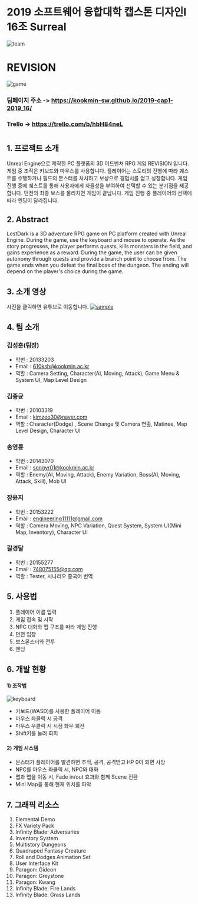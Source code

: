 # 2019 소프트웨어 융합대학 캡스톤 디자인Ⅰ 16조 Surreal
![team](./Docs/img/TeamLogo_resize.png)
# REVISION
![game](./Docs/img/REVISION.png)


### 팀페이지 주소 -> https://kookmin-sw.github.io/2019-cap1-2019_16/
### Trello -> https://trello.com/b/hbH84neL

#

## 1. 프로잭트 소개

Unreal Engine으로 제작한 PC 플랫폼의 3D 어드벤쳐 RPG 게임 REVISION 입니다. 게임 중 조작은 키보드와 마우스를 사용합니다. 플레이어는 스토리의 진행에 따라 퀘스트를 수행하거나 필드의 몬스터를 처치하고 보상으로 경험치를 얻고 성장합니다. 게임 진행 중에 퀘스트를 통해 사용자에게 자율성을 부여하여 선택할 수 있는 분기점을 제공합니다. 던전의 최종 보스를 물리치면 게임이 끝납니다. 게임 진행 중 플레이어의 선택에 따라 엔딩이 달라집니다.

## 2. Abstract

LostDark is a 3D adventure RPG game on PC platform created with Unreal Engine. During the game, use the keyboard and mouse to operate. As the story progresses, the player performs quests, kills monsters in the field, and gains experience as a reward. During the game, the user can be given autonomy through quests and provide a branch point to choose from. The game ends when you defeat the final boss of the dungeon. The ending will depend on the player's choice during the game.

## 3. 소개 영상

사진을 클릭하면 유튜브로 이동합니다.
[![sample](./Docs/img/preview.png)](https://youtu.be/snXDtPwN6Lk)

## 4. 팀 소개


### 김성훈(팀장)
* 학번 : 20133203
* Email : 610ksh@kookmin.ac.kr
* 역할 : Camera Setting, Character(AI, Moving, Attack), Game Menu & System UI, Map Level Design

### 김종균
* 학번 : 20103319
* Email : kimzoo30@naver.com
* 역할 : Character(Dodge) , Scene Change 및 Camera 연출, Matinee, Map Level Design, Character UI

### 송영륜
* 학번 : 20143070
* Email : songyr01@kookmin.ac.kr
* 역할 : Enemy(AI, Moving, Attack), Enemy Variation, Boss(AI, Moving, Attack, Skill), Mob UI

### 장윤지
* 학번 : 20153222
* Email : engineering11111@gmail.com
* 역할 : Camera Moving, NPC Variation, Quest System, System UI(Mini Map, Inventory), Character UI 

### 갈경달
* 학번 : 20155277
* Email : 748075155@qq.com
* 역할 : Tester, 시나리오 중국어 번역


## 5. 사용법

1) 플레이어 이름 입력
2) 게임 접속 및 시작
3) NPC 대화와 맵 구조를 따라 게임 진행
4) 던전 입장
5) 보스몬스터와 전투
6) 엔딩


## 6. 개발 현황

#### 1) 조작법

![keyboard](./Docs/img/HowToUse.png)
- 키보드(WASD)를 사용한 플레이어 이동
- 마우스 좌클릭 시 공격
- 마우스 우클릭 시 시점 좌우 회전
- Shift키를 눌러 회피

#### 2) 게임 시스템
- 몬스터가 플레이어를 발견하면 추적, 공격, 공격받고 HP 0이 되면 사망
- NPC를 마우스 좌클릭 시, NPC와 대화
- 맵과 맵을 이동 시, Fade in/out 효과와 함께 Scene 전환
- Mini Map을 통해 현재 위치를 파악

## 7. 그래픽 리소스

1) Elemental Demo
2) FX Variety Pack
3) Infinity Blade: Adversaries
4) Inventory System
5) Multistory Dungeons
6) Quadruped Fantasy Creature
7) Roll and Dodges Animation Set
8) User Interface Kit
9) Paragon: Gideon
10) Paragon: Greystone
11) Paragon: Kwang
12) Infinity Blade: Fire Lands
13) Infinity Blade: Grass Lands

